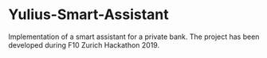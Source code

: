 # Yulius-Smart-Assistant
Implementation of a smart assistant for a private bank. The project has been developed during F10 Zurich Hackathon 2019.
